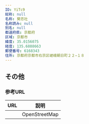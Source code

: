 ```yaml
---
ID: YiTc9
総称: null
名称: 葵忠社
名称読み: null
別名: null
都道府県: 京都府
区域: 京都市
緯度: 35.0156075
経度: 135.6888663
郵便番号: 6168343
住所: 京都府京都市右京区嵯峨朝日町２２−１８
---
```


## その他

### 参考URL

| URL | 説明          |
| --- | ------------- |
|     | OpenStreetMap |
